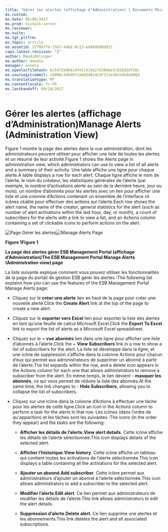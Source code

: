 ```yaml
---
title: "Gérer les alertes (affichage d’Administration) | Documents Microsoft"
ms.custom: 
ms.date: 06/08/2017
ms.prod: biztalk-server
ms.reviewer: 
ms.suite: 
ms.tgt_pltfrm: 
ms.topic: article
ms.assetid: 27f8bf7d-15b7-448d-8c13-e4969b90d021
caps.latest.revision: "2"
author: MandiOhlinger
ms.author: mandia
manager: anneta
ms.openlocfilehash: bc5472e96414fe5141de27630ebe3c810d2df28c
ms.sourcegitcommit: cb908c540d8f1a692d01dc8f313e16cb4b4e696d
ms.translationtype: MT
ms.contentlocale: fr-FR
ms.lasthandoff: 09/20/2017
---
```

# <a name="manage-alerts-administration-view"></a><span data-ttu-id="d5208-102">Gérer les alertes (affichage d’Administration)</span><span class="sxs-lookup"><span data-stu-id="d5208-102">Manage Alerts (Administration View)</span></span>
<span data-ttu-id="d5208-103">Figure 1 montre la page des alertes dans la vue administration, dont les administrateurs peuvent utiliser pour afficher une liste de toutes les alertes et un résumé de leur activité.</span><span class="sxs-lookup"><span data-stu-id="d5208-103">Figure 1 shows the Alerts page in administration view, which administrators can use to view a list of all alerts and a summary of their activity.</span></span> <span data-ttu-id="d5208-104">Une table affiche une ligne pour chaque alerte.</span><span class="sxs-lookup"><span data-stu-id="d5208-104">A table displays a row for each alert.</span></span> <span data-ttu-id="d5208-105">Chaque ligne affiche le nom de l’alerte, le nom du créateur, les statistiques générales de l’alerte (par exemple, le nombre d’activations alerte au sein de la dernière heure, jour ou mois), un nombre d’abonnés pour les alertes avec un lien pour afficher une liste et une colonne d’Actions contenant un ensemble de l’interface cli icônes ckable pour effectuer des actions sur l’alerte.</span><span class="sxs-lookup"><span data-stu-id="d5208-105">Each row shows the alert name, the name of the creator, general statistics for the alert (such as number of alert activations within the last hour, day, or month), a count of subscribers for the alerts with a link to view a list, and an Actions column containing a set of clickable icons to perform actions on the alert.</span></span>  
  
 <span data-ttu-id="d5208-106">![Page Gérer les alertes](../esb-toolkit/media/ch8-managealertspage.jpg "Ch8-ManageAlertsPage")</span><span class="sxs-lookup"><span data-stu-id="d5208-106">![Manage Alerts Page](../esb-toolkit/media/ch8-managealertspage.jpg "Ch8-ManageAlertsPage")</span></span>  
  
 <span data-ttu-id="d5208-107">**Figure 1**</span><span class="sxs-lookup"><span data-stu-id="d5208-107">**Figure 1**</span></span>  
  
 <span data-ttu-id="d5208-108">**La page des alertes gérer ESB Management Portal (affichage d’Administration)**</span><span class="sxs-lookup"><span data-stu-id="d5208-108">**The ESB Management Portal Manage Alerts (Administration view) page**</span></span>  
  
 <span data-ttu-id="d5208-109">La liste suivante explique comment vous pouvez utiliser les fonctionnalités de la page du portail de gestion ESB gérer les alertes :</span><span class="sxs-lookup"><span data-stu-id="d5208-109">The following list explains how you can use the features of the ESB Management Portal Manage Alerts page:</span></span>  
  
-   <span data-ttu-id="d5208-110">Cliquez sur le **créer une alerte** lien en haut de la page pour créer une nouvelle alerte.</span><span class="sxs-lookup"><span data-stu-id="d5208-110">Click the **Create Alert** link at the top of the page to create a new alert.</span></span>  
  
-   <span data-ttu-id="d5208-111">Cliquez sur le **exporter vers Excel** lien pour exporter la liste des alertes en tant qu’une feuille de calcul Microsoft Excel.</span><span class="sxs-lookup"><span data-stu-id="d5208-111">Click the **Export To Excel** link to export the list of alerts as a Microsoft Excel spreadsheet.</span></span>  
  
-   <span data-ttu-id="d5208-112">Cliquez sur le + **vue abonnés** lien dans une ligne pour afficher une liste d’abonnés à l’alerte.</span><span class="sxs-lookup"><span data-stu-id="d5208-112">Click the + **View Subscribers** link in a row to show a list of subscribers for the alert.</span></span> <span data-ttu-id="d5208-113">La liste se développe dans la ligne, et une icône de suppression s’affiche dans la colonne Actions pour chacun d’eux qui permet aux administrateurs de supprimer un abonné à partir de l’alerte.</span><span class="sxs-lookup"><span data-stu-id="d5208-113">The list expands within the row, and a delete icon appears in the Actions column for each one that allows administrators to remove a subscriber from the alert.</span></span> <span data-ttu-id="d5208-114">En même temps, le lien devient - **masquer les abonnés**, ce qui vous permet de réduire la liste des abonnés.</span><span class="sxs-lookup"><span data-stu-id="d5208-114">At the same time, the link changes to - **Hide Subscribers**, allowing you to collapse the list of subscribers.</span></span>  
  
-   <span data-ttu-id="d5208-115">Cliquez sur une icône dans la colonne d’Actions à effectuer une tâche pour les alertes de cette ligne.</span><span class="sxs-lookup"><span data-stu-id="d5208-115">Click an icon in the Actions column to perform a task for the alerts in that row.</span></span> <span data-ttu-id="d5208-116">Les icônes (dans l’ordre de qu'apparition) et les tâches sont les suivantes :</span><span class="sxs-lookup"><span data-stu-id="d5208-116">The icons (in the order they appear) and the tasks are the following:</span></span>  
  
    -   <span data-ttu-id="d5208-117">**Afficher les détails de l’alerte.**</span><span class="sxs-lookup"><span data-stu-id="d5208-117">**View alert details.**</span></span> <span data-ttu-id="d5208-118">Cette icône affiche les détails de l’alerte sélectionnée.</span><span class="sxs-lookup"><span data-stu-id="d5208-118">This icon displays details of the selected alert.</span></span>  
  
    -   <span data-ttu-id="d5208-119">**Afficher l’historique**.</span><span class="sxs-lookup"><span data-stu-id="d5208-119">**View history**.</span></span> <span data-ttu-id="d5208-120">Cette icône affiche un tableau qui contient toutes les activations de l’alerte sélectionnée.</span><span class="sxs-lookup"><span data-stu-id="d5208-120">This icon displays a table containing all the activations for the selected alert.</span></span>  
  
    -   <span data-ttu-id="d5208-121">**Ajouter un abonné**.</span><span class="sxs-lookup"><span data-stu-id="d5208-121">**Add subscriber**.</span></span> <span data-ttu-id="d5208-122">Cette icône permet aux administrateurs d’ajouter un abonné à l’alerte sélectionnée.</span><span class="sxs-lookup"><span data-stu-id="d5208-122">This icon allows administrators to add a subscriber to the selected alert.</span></span>  
  
    -   <span data-ttu-id="d5208-123">**Modifier l’alerte**.</span><span class="sxs-lookup"><span data-stu-id="d5208-123">**Edit alert**.</span></span> <span data-ttu-id="d5208-124">Ce lien permet aux administrateurs de modifier les détails de l’alerte.</span><span class="sxs-lookup"><span data-stu-id="d5208-124">This link allows administrators to edit the alert details.</span></span>  
  
    -   <span data-ttu-id="d5208-125">**Suppression d’alerte**.</span><span class="sxs-lookup"><span data-stu-id="d5208-125">**Delete alert**.</span></span> <span data-ttu-id="d5208-126">Ce lien supprime une alertes et les abonnements.</span><span class="sxs-lookup"><span data-stu-id="d5208-126">This link deletes the alert and all associated subscriptions.</span></span>